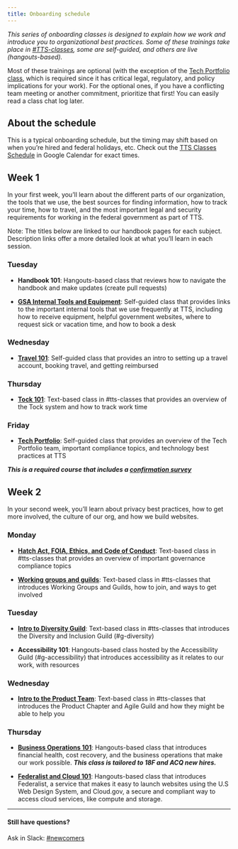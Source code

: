 ```yaml
---
title: Onboarding schedule
---
```


_This series of onboarding classes is designed to explain how we work and introduce you to organizational best practices. Some of these trainings take place in [#TTS-classes](https://gsa-tts.slack.com/messages/TTS-classes/), some are self-guided, and others are live (hangouts-based)._

Most of these trainings are optional (with the exception of the [Tech Portfolio class]({{site.baseurl}}/intro-to-18f-infrastructure), which is required since it has critical legal, regulatory, and policy implications for your work). For the optional ones, if you have a conflicting team meeting or another commitment, prioritize that first! You can easily read a class chat log later.

## About the schedule

This is a typical onboarding schedule, but the timing may shift based on when you’re hired and federal holidays, etc. Check out the [TTS Classes Schedule](https://calendar.google.com/calendar/embed?src=gsa.gov_gi2e1fc66fh4v5in8ogsm0v8oo%40group.calendar.google.com&ctz=America%2FChicago) in Google Calendar for exact times.

## Week 1
In your first week, you’ll learn about the different parts of our organization, the tools that we use, the best sources for finding information, how to track your time, how to travel, and the most important legal and security requirements for working in the federal government as part of TTS.

Note: The titles below are linked to our handbook pages for each subject. Description links offer a more detailed look at what you’ll learn in each session.

### Tuesday
* **Handbook 101**: Hangouts-based class that reviews how to navigate the handbook and make updates (create pull requests)

* [**GSA Internal Tools and Equipment**]({{site.baseurl}}/gsa-internal-tools): Self-guided class that provides links to the important internal tools that we use frequently at TTS, including how to receive equipment, helpful government websites, where to request sick or vacation time, and how to book a desk

### Wednesday

* [**Travel 101**]({{site.baseurl}}/travel-101): Self-guided class that provides an intro to setting up a travel account, booking travel, and getting reimbursed

### Thursday
* [**Tock 101**]({{site.baseurl}}/tock): Text-based class in #tts-classes that provides an overview of the Tock system and how to track work time

### Friday
* [**Tech Portfolio**]({{site.baseurl}}/intro-to-18f-infrastructure): Self-guided class that provides an overview of the Tech Portfolio team, important compliance topics, and technology best practices at TTS

***This is a required course that includes a [confirmation survey](https://goo.gl/forms/VP4Ci9Ed3r6UxG6H3)***

## Week 2
In your second week, you’ll learn about privacy best practices, how to get more involved, the culture of our org, and how we build websites.

### Monday
* [**Hatch Act, FOIA, Ethics, and Code of Conduct**](https://github.com/18F/code-of-conduct/blob/master/code-of-conduct.md): Text-based class in #tts-classes that provides an overview of important governance compliance topics

* [**Working groups and guilds**]({{site.baseurl}}/working-groups-and-guilds-101): Text-based class in #tts-classes that introduces Working Groups and Guilds, how to join, and ways to get involved

### Tuesday

* [**Intro to Diversity Guild**]({{site.baseurl}}/diversity): Text-based class in #tts-classes that introduces the Diversity and Inclusion Guild (#g-diversity)

* **Accessibility 101**: Hangouts-based class hosted by the Accessibility Guild (#g-accessibility) that introduces accessibility as it relates to our work, with resources

### Wednesday
* [**Intro to the Product Team**]({{site.baseurl}}/product): Text-based class in #tts-classes that introduces the Product Chapter and Agile Guild and how they might be able to help you

### Thursday
* [**Business Operations 101**](https://goo.gl/TMPYZ1): Hangouts-based class that introduces financial health, cost recovery, and the business operations that make our work possible.  ***This class is tailored to 18F and ACQ new hires.***

* [**Federalist and Cloud 101**]({{site.baseurl}}/federalist): Hangouts-based class that introduces Federalist, a service that makes it easy to launch websites using the U.S Web Design System, and Cloud.gov, a secure and compliant way to access cloud services, like compute and storage.

---

#### Still have questions?

Ask in Slack: [#newcomers](https://gsa-tts.slack.com/messages/newcomers)
